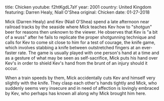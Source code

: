 ﻿title: Chicken
youtube: f2htKgdL7aY
year: 2001
country: United Kingdom
featuring: Darren Healy, Niall O'Shea
original: Chicken
date: 01-27-2018

Mick (Darren Healy) and Kev (Niall O'Shea) spend a late afternoon near railroad tracks by the seaside where Mick teaches Kev how to "shotgun" beer for reasons then unknown to the viewer. He observes that Kev is "a bit of a wuss" after he fails to replicate the proper shotgunning technique and calls for Kev to come sit close to him for a test of courage, the knife game, which involves stabbing a knife between outstretched fingers at an ever-faster rate. The game is usually played with one person's hand at a time and as a gesture of what may be seen as self-sacrifice, Mick puts his hand over Kev's in order to shield Kev's hand from the brunt of an injury should it occur.

When a train speeds by them, Mick accidentally cuts Kev and himself very slightly with the knife. They clasp each other's hands tightly and Mick, who suddenly seems very insecure and in need of affection is lovingly embraced by Kev, who perhaps has known all along why Mick brought him here.
